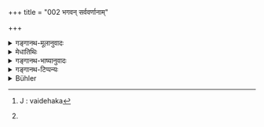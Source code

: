 +++
title = "002 भगवन् सर्ववर्णानाम्"

+++

<details><summary>गङ्गानथ-मूलानुवादः</summary>

May Thou, O blessed One, explain to us, in due form and in proper order, the duties of all castes and intermediate castes!—(2).
</details>

<details><summary>मेधातिथिः</summary>

ऐश्वर्यौदार्ययशोवीर्यादौ भगशब्दः । सो ऽस्यास्तीति, मनुः । तेन संबोधनं भगवन्न् इति । वर्णशब्दश् च तिसृषु ब्राह्मणादिजातिषु वर्तते । सर्वग्रहणं शूद्रावरोधार्थम् । इतरथा महर्षीणां प्रष्टृत्वात् त्रैवर्णिकविषये च प्रश्नः कृतः स्यात् । अन्तरं तन्मध्यम् । द्वयोर् जात्योः संकराद् एकाप्य् अपरिपूर्णा जातिः । अन्तरे प्रभव उत्पत्तिर् येषां ते **अन्तरप्रभवाः** अनुलोमप्रतिलोमा मूर्धावसिक्ताम्बष्ठक्षत्तृवैदेहिकादयः[^२] । न हि ते मातापित्रोर् अन्यतरयापि जात्या व्यपदेष्टुं युज्यन्ते । यथा रासभाश्वसंयोगतः खरो न रासभो नाश्वो जात्यन्तरम् एव । अतः वर्णग्रहणेनाग्रहणात् पृथग् उपादीयन्ते । 


[^२]:
     J : vaidehaka

- <u>ननु</u> अनुलोमा मातृजातीया इष्यन्ते । <u>नेति</u> ब्रूमः । सदृशान् एव तान् आहुर् इति मातृजातिसदृशास् ते न तज्जातीया एव । सो ऽप्य् एषां धर्मो वाचनिको न वस्तुस्वभावसिद्धः । अतः प्रमाणान्तरगोचरत्वाद् धर्मपक्षपतितत्वे शास्त्रोपदेशार्हा एव । प्रतिलोमानाम् अप्य् अहिंसादयो धर्मा वक्ष्यन्ते । यत् तु धर्महीना इति तद्व्रतोपवासादिधर्माभावाभिप्रायेण । सर्वपुरुषोपकारिता चानेन शास्त्रस्य प्रदर्श्यते ।



> **यथावत्** । "अर्हत्य् अर्थे वतिः" येन प्रकारेणानुष्ठानम् अर्हति । इदं नित्यम् इदं काम्यम् इदम् अङ्गम् इदं प्रधानं द्रव्यदेशकालकर्त्रादिनियमश् च प्रकारो ऽर्हतेर् विषयः ।   
> अनुपूर्वशः** । आनुपूर्वी[^३] क्रमः । येन क्रमेणानुष्ठेयानि सो ऽप्य् उच्यताम् । "जातकर्मानन्तरं चौडमौञ्जीनिबन्धनेत्यादि" । यथावद् इत्य् अत्र पदार्थविषयं कार्त्स्न्यम् उपात्तम् । क्रमस् तु पदार्थो न भवत्य् अतः पृथग् अनुपूर्वश इत्य् उपात्तम् ।


[^३]:
J :  anupūrvaḥ

- **धर्म**शब्दः कर्तव्याकर्तव्यतयोर् विधिप्रतिषेधयोर् अदृष्टार्थोस् तद्विषयायां च क्रियायां दृष्टप्रयोगः । तस्य तु किम् उभयं पदार्थ उतान्यतरत्र गौण इति नायं विचारः क्रियते । ग्रन्थान्तरे विस्तरेण कृतत्वाद् इहानुपयोगाच् च । सर्वथा तावत् "अष्टकाः कर्तव्याः" "न कलञ्जं भक्षयेत्" इत्यादाव् अष्टकाविषया कर्तव्यता प्रतीयते, कलञ्जभक्षणविषयश् च प्रतिषेधः । तद् अष्टकाख्यं कर्म धर्मस् तद्विषया वा कर्तव्यतेति फले न विशेषः । धर्मरूपोपदेशाच् च यत् तद्विपरीतम् अधर्मो ऽसाव् इत्य् अर्थात् सिध्यति । अतो धर्माधर्माव् उभाव् अपि शास्त्रस्य विषय इत्य् उक्तं भवति । तत्राष्टकाकरणं धर्मो ब्रह्महत्यादिवर्जनं च धर्मः । अष्टकानाम् अकरणम् अधर्मो ब्रह्महत्यायाश् च करणम् अधर्मः । अयं धर्माधर्मयोर् विवेकः ।

- **अर्हसीति **सामर्थ्यलक्षणया योग्यतया प्रवचनाधिकारम् आचार्यस्याहुः । यतस् त्वं समर्थो धर्मान् वक्तुम्, अतो ऽधिकृतः सन्न् अध्येष्यसे ब्रूहीति । यो यत्राधिकृतस् तत् तेन कर्तव्यम् इति सामर्थ्यगम्यं ब्रूहीत्य् अध्येषणापदम् अध्याह्रियते ॥ १.२ ॥

_उक्तम् अदृष्टार्थे व्यापारमात्रे धर्मशब्दो वर्तते । तत्र यथाष्टकादौ तस्य प्रयोग एवं चैत्यवन्दनादाव् अपीति । तत्र कतमे धर्मा अत्रोच्यन्त इति संशये धर्मविशेषप्रतिपादनार्थम् उक्तसामर्थ्योपादनार्थं_[^४]_ च "त्वम् एक इति" ।_
</details>

<details><summary>गङ्गानथ-भाष्यानुवादः</summary>

The second verse describes what the sages said to Manu, after having approached and worshipped him.

The term ‘*bhaga*,’ ‘blessings,’ is used for *superiority, magnanimity, fame, strength* and so forth; and ‘*bhagavān*’ is he who possesses all this; that is (in the present context) *Manu*; hence it is he who is addressed by the term ‘O blessed one.’

The term ‘*caste*’ is applied to the three castes, ‘*Brāhmaṇa*,’ ‘*Kṣatriya*,’ and ‘*Vaiśya*’—the term ‘all’ has been added for the purpose of including the ‘*Śūdra*’; if this was not done, then, the question, emanating from the Great Sages (who represent only the three higher castes), would be restricted to the three castes only.

‘*Intermediate*’ means *middle*; from the mixture of two castes there arises another imperfect caste; those that are born out of those imperfect unions are the ‘intermediate castes,’ born in the natural order or the reverse; those known under the names ‘*Mūrdhāvasikta*,’ ‘*Kṣattṛ*,’ ‘*Vaidehika*’ and so forth (*Vide*, Manu 10.7 *et. seq*.), these could not be classed under the caste either of the mother or that of the father; just as the Mule born out of the union of the Horse and the Ass is a distinct species, it is neither the ‘horse’ nor the ‘ass’;—on this ground these would not be included under the ‘castes’; hence they have been mentioned separately.

*Objection*—“But the offspring of ṭhe union of castes mixed in the
natural order is regarded as belonging to the caste of the mother.”

It is not so, we reply. From what is said under 10.6 as to these castes being ‘similar,’ it is clear that they are only ‘similar’ to the caste of the mother, and not quite the same as this latter. The functions of these intermediate castes also are such as can be learnt only from scriptures; they cannot be ascertained entirely from their natural inclinations (as in the case of lower animals); and in as much as these functions cannot be ascertained by the help of any other source of knowledge, they fall under the term ‘Dharma,’ ‘duties,’ and as such deserve to be expounded in the scriptures. Of the intermediate castes born of unions in the reverse order, such duties as ‘not harming others’ and so forth are going to be described (by Manu himself under 10.63). When they are spoken of as being ‘without any duties,’ the ‘duties’ meant are such as Observances, Fasts and so forth.

‘*Yathāvat*,’ ‘*in due form*.’—The suffix ‘*vati*’ denotes *propriety*; the meaning being—‘in the form in which performance would be proper.’ This ‘propriety’ also includes such details as—‘this is compulsory, that is optional,’ ‘this is primary, that is secondary,’ as also rules relating to substance, place, time, agent and so forth.

‘*Anupūrvaśaḥ*,’ ‘*in due order*.’—‘Order’ means *sequence*; the meaning is—‘please explain also the order in which the several duties have to be performed.’ The order meant is such as—after the performance of the ‘Birth-rite,’ come respectively ‘Tonsure,’ ‘Initiation’ and so forth. The phrase ‘in due form’ implies completeness in regard to subject-matter; ‘order’ does not form part of the subject-matter, hence the qualification ‘in due order’ has been added separately.

The word ‘*dharma*,’ ‘*duty*,’ is found to be used in reference to—(1) the injunction of what should be done, (2) the prohibition of what should not be done,—both these bearing upon transcendental purposes,—and also (3) action in accordance with the said Injunctions and Prohibitions. Whether the denotation of the term applies equally to both, or it applies primarily to one only, and to another only secondarily,—this we do not discuss on the present occasion; and we have already discussed this in detail in another work (the *Smṛtiviveka*), and it has no direct bearing on the present context. In any case, when it is declared that the *Aṣṭakās* should be performed,’ what is clearly understood is the *propriety of performing* in relation to the
*Aṣṭakāt*; and when it is declared that ‘the meat of the animal killed
by a poisoned arrow should not be eaten,' what is dearly understood is the *impropriety of performing* in relation to the eating of the said meat. Whether the *action of the Aṣṭakā* is regarded as ‘*duty*,’ or the
*propriety of performing that act*,—it does not make any difference in
the ultimate result. And when the form of ‘duty’ has been duly expounded, that is contrary constitutes ‘*Adharma*’ (sin) follows naturally by implication. Thus what is meant is that ‘*Dharma*,’ ‘Duty,’ as also ‘*Adharma*,’ ‘sin,’ both form the subject-matter of the scriptural treatise: the *performance* of the ‘Aṣṭakā’ is a *Duty*, as also is the *avoidance* of Brāhmaṇa-murder’; the *non-performance* of Aṣṭaka’ is a *sin*, as also is the *performance* of Brāhmaṇa-murder’; such is the distinction (between ‘Duty’ and ‘Sin’ as described in the scriptures).

‘*Arhasi*,’ ‘*may you*’—indicates *ability* in the shape of possessing the requisite capacity; and as such expresses the fact of the teacher being a lit and proper person for the expounding the duties; the sense being—‘in as much as you are fully able to expound the Duties, hence you are a fit and proper person for that work,—ns such you are entreated by us to explain to us the said Duties’; it follows by implication that when a man is a fit and proper person for doing a certain act, that act should be done by him. The term of entreaty ‘do please explain to us’ is supplied from without.—(2)
</details>

<details><summary>गङ्गानथ-टिप्पन्यः</summary>

‘O blessed one,’ *bhagavan*—The title *bhagavān* means ‘one who possesses *Bhaga*.’ What ‘*bhaga*’ stands for is thus described in the Viṣṇupurāṇa quoted by Kullūka—‘*Bhaga* is the name for the following six—(1) full sovereignty, (2) strength, (3) fame, (4) glory, (5) knowledge and (6) freedom from passion.’

‘Intermediate castes,’ *antaraprabhavān*—This refers to the ‘mixed castes’ described under Discourse 10.

P. 3, l. 24—For *manuḥ* J reads *manoḥ* which would be construed with
*sambodhanam*.

P. 3, l. 25—for *jñātiṣu* (l. 25) J and Mand. lightly read *jātiṣu*.

P. 4, l. 3—Those castes being similar &c. *sadṛśāneva tānāhu*:—This is Manu, 10. 6, where Medhātithi says—*te sadṛśā eva jñeyāḥ, natajjātīyāḥ......tatsadṛśagrahaṇāt mātṛta utkṛṣṭāḥ pitṛto nikṛṣṭāḥ*—‘They should he regarded as *equal to*, not of the same caste as, their fathers; what is meant is that they are superior to the mother, but inferior to the father.’

P. 4, l. 14—‘In another work,’ *granthāntare*—Does this refer to the author’s *Smṛtiviveka* from which he has quoted in his comments on 2. 6 below?

Medhātithi does not attach much importance to the account of creation here provided. In more than one place he says that the whole of Adhyāya I is ‘mere *Arthavāda*.’ In his comments on verse 5, for instance, he says that the process described is in some places in accordance with the account found in the Purāṇas, and in others, in accordance with the tenets of the Sāṅkhya system of philosophy; and that no attention need be paid to this, as it has no direct bearing upon *Dharma*. Again under verse 9, he says that as this subject does not form the real subject-matter of the treatise, no attention need he paid to what the author says on it.
</details>

<details><summary>Bühler</summary>

002	'Deign, divine one, to declare to us precisely and in due order the sacred laws of each of the (four chief) castes (varna) and of the intermediate ones.
</details>
